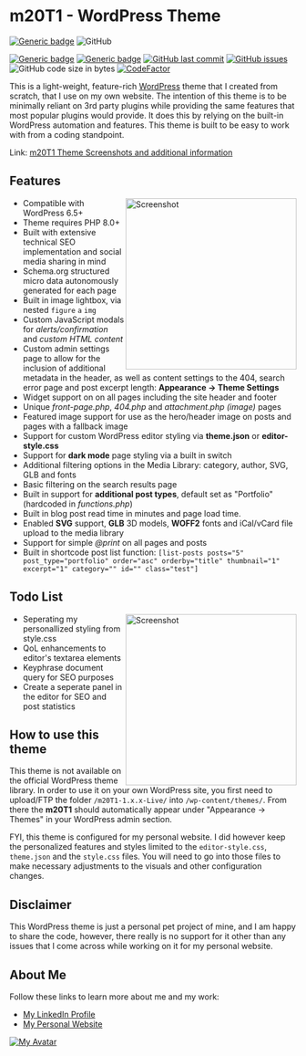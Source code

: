 # m20T1 - WordPress Theme

[![Generic badge](https://img.shields.io/github/v/release/midkiffaries/m20T1?include_prereleases&style=for-the-badge)](https://github.com/midkiffaries/m20T1/releases/)
![GitHub](https://img.shields.io/github/license/midkiffaries/m20T1?color=blue&style=for-the-badge)

[![Generic badge](https://img.shields.io/badge/Language-php-blue.svg)](https://github.com/midkiffaries/m20T1/search?l=php)
[![Generic badge](https://img.shields.io/badge/Language-javascript-red.svg)](https://github.com/midkiffaries/m20T1/search?l=javascript)
[![GitHub last commit](https://img.shields.io/github/last-commit/midkiffaries/m20T1)](https://github.com/midkiffaries/m20T1/commits)
[![GitHub issues](https://img.shields.io/github/issues/midkiffaries/m20T1)](https://github.com/midkiffaries/m20T1/issues)
![GitHub code size in bytes](https://img.shields.io/github/languages/code-size/midkiffaries/m20T1)
[![CodeFactor](https://www.codefactor.io/repository/github/midkiffaries/m20t1/badge)](https://www.codefactor.io/repository/github/midkiffaries/m20t1)

This is a light-weight, feature-rich <a href="https://wordpress.org/">WordPress</a> theme that I created from scratch, that I use on my own website.
The intention of this theme is to be minimally reliant on 3rd party plugins while providing the same features that most popular plugins would provide. It does this by relying on the built-in WordPress automation and features. This theme is built to be easy to work with from a coding standpoint.

Link: <a href="https://www.marchtwenty.com/2023/08/how-this-website-was-made/">m20T1 Theme Screenshots and additional information</a>

## Features
<img src="https://github.com/midkiffaries/m20T1/assets/19917696/57ae6991-b599-44fd-96f1-bd456f2b1cc4" alt="Screenshot" width="300" align="right" />

- Compatible with WordPress 6.5+
- Theme requires PHP 8.0+
- Built with extensive technical SEO implementation and social media sharing in mind
- Schema.org structured micro data autonomously generated for each page
- Built in image lightbox, via nested <code>figure</code> <code>a</code> <code>img</code>
- Custom JavaScript modals for <i>alerts/confirmation</i> and <i>custom HTML content</i>
- Custom admin settings page to allow for the inclusion of additional metadata in the header, as well as content settings to the 404, search error page and post excerpt length: <b>Appearance -> Theme Settings</b>
- Widget support on on all pages including the site header and footer
- Unique <i>front-page.php</i>, <i>404.php</i> and <i>attachment.php (image)</i> pages
- Featured image support for use as the hero/header image on posts and pages with a fallback image
- Support for custom WordPress editor styling via <b>theme.json</b> or <b>editor-style.css</b>
- Support for <b>dark mode</b> page styling via a built in switch
- Additional filtering options in the Media Library: category, author, SVG, GLB and fonts
- Basic filtering on the search results page
- Built in support for <b>additional post types</b>, default set as "Portfolio" (hardcoded in <i>functions.php</i>)
- Built in blog post read time in minutes and page load time.
- Enabled <b>SVG</b> support, <b>GLB</b> 3D models, <b>WOFF2</b> fonts and iCal/vCard file upload to the media library
- Support for simple <i>@print</i> on all pages and posts
- Built in shortcode post list function: <code>[list-posts posts="5" post_type="portfolio" order="asc" orderby="title" thumbnail="1" excerpt="1" category="" id="" class="test"]</code>

## Todo List
<img src="https://github.com/midkiffaries/m20T1/assets/19917696/012a850d-dce2-46ab-adb8-c7aff033fe13" alt="Screenshot" width="300" align="right" />

- Seperating my personallized styling from style.css
- QoL enhancements to editor's textarea elements
- Keyphrase document query for SEO purposes
- Create a seperate panel in the editor for SEO and post statistics

## How to use this theme
This theme is not available on the official WordPress theme library. In order to use it on your own WordPress site, you first need to upload/FTP the folder <code>/m20T1-1.x.x-Live/</code> into <code>/wp-content/themes/</code>. From there the <b>m20T1</b> should automatically appear under "Appearance -> Themes" in your WordPress admin section.

FYI, this theme is configured for my personal website. I did however keep the personalized features and styles limited to the <code>editor-style.css</code>, <code>theme.json</code> and the <code>style.css</code> files. You will need to go into those files to make necessary adjustments to the visuals and other configuration changes.

## Disclaimer
This WordPress theme is just a personal pet project of mine, and I am happy to share the code, however, there really is no support for it other than any issues that I come across while working on it for my personal website.

## About Me
Follow these links to learn more about me and my work:
- <a href="https://www.linkedin.com/in/tedbalmer/">My LinkedIn Profile</a>
- <a href="https://www.marchtwenty.com/">My Personal Website</a>

<a href="https://github.com/midkiffaries/m20T1/graphs/contributors">
  <img src="https://contrib.rocks/image?repo=midkiffaries/m20T1" alt="My Avatar" />
</a>